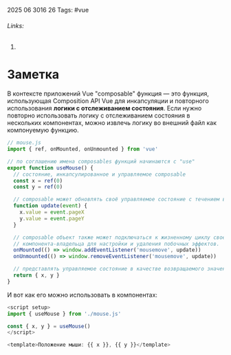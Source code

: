 2025 06 3016 26
Tags: #vue
###### Links: 
1) 
# Заметка
В контексте приложений Vue "composable" функция — это функция, использующая Composition API Vue для инкапсуляции и повторного использования **логики с отслеживанием состояния**.
Если нужно повторно использовать логику с отслеживанием состояния в нескольких компонентах, можно извлечь логику во внешний файл как компонуемую функцию.
```js
// mouse.js
import { ref, onMounted, onUnmounted } from 'vue'

// по соглашению имена composables функций начинаются с "use"
export function useMouse() {
  // состояние, инкапсулированное и управляемое composable
  const x = ref(0)
  const y = ref(0)

  // composable может обновлять своё управляемое состояние с течением времени.
  function update(event) {
    x.value = event.pageX
    y.value = event.pageY
  }

  // composable объект также может подключаться к жизненному циклу своего
  // компонента-владельца для настройки и удаления побочных эффектов.
  onMounted(() => window.addEventListener('mousemove', update))
  onUnmounted(() => window.removeEventListener('mousemove', update))

  // представлять управляемое состояние в качестве возвращаемого значения
  return { x, y }
}
```
И вот как его можно использовать в компонентах:
```js
<script setup>
import { useMouse } from './mouse.js'

const { x, y } = useMouse()
</script>

<template>Положение мыши: {{ x }}, {{ y }}</template>
```